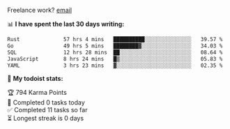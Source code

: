 Freelance work? [email](mailto:fanosoro@gmail.com)

📊 **I have spent the last 30 days writing:**
<!--START_SECTION:waka-->

```txt
Rust              57 hrs 4 mins   ██████████░░░░░░░░░░░░░░░   39.57 %
Go                49 hrs 5 mins   ████████▓░░░░░░░░░░░░░░░░   34.03 %
SQL               12 hrs 28 mins  ██░░░░░░░░░░░░░░░░░░░░░░░   08.64 %
JavaScript        8 hrs 24 mins   █▒░░░░░░░░░░░░░░░░░░░░░░░   05.83 %
YAML              3 hrs 23 mins   ▓░░░░░░░░░░░░░░░░░░░░░░░░   02.35 %
```

<!--END_SECTION:waka-->

🚧 **My todoist stats:**
<!-- TODO-IST:START -->
🏆  794 Karma Points           
🌸  Completed 0 tasks today           
✅  Completed 11 tasks so far           
⏳  Longest streak is 0 days
<!-- TODO-IST:END -->
